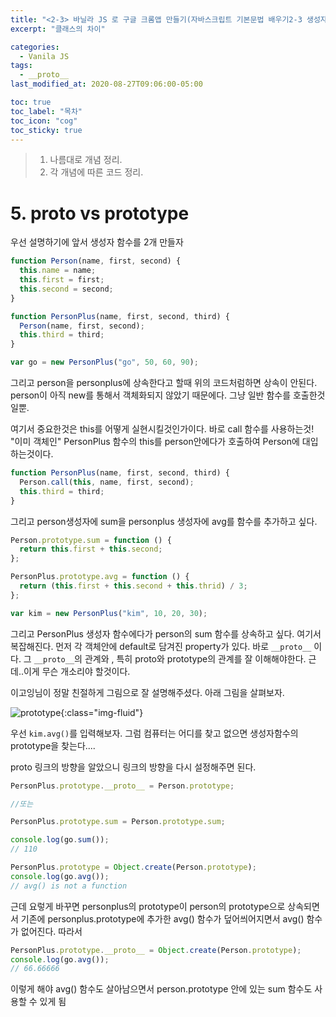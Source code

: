 ```yaml
---
title: "<2-3> 바닐라 JS 로 구글 크롬앱 만들기(자바스크립트 기본문법 배우기2-3 생성자 객체의 상속 심화)"
excerpt: "클래스의 차이"

categories:
  - Vanila JS
tags:
  - __proto__
last_modified_at: 2020-08-27T09:06:00-05:00

toc: true
toc_label: "목차"
toc_icon: "cog"
toc_sticky: true
---
```


> 1. 나름대로 개념 정리.
> 2. 각 개념에 따른 코드 정리.

# 5. proto vs prototype

우선 설명하기에 앞서 생성자 함수를 2개 만들자

```javascript
function Person(name, first, second) {
  this.name = name;
  this.first = first;
  this.second = second;
}

function PersonPlus(name, first, second, third) {
  Person(name, first, second);
  this.third = third;
}

var go = new PersonPlus("go", 50, 60, 90);
```

그리고 person을 personplus에 상속한다고 할때 위의 코드처럼하면 상속이 안된다. person이 아직 new를 통해서 객체화되지 않았기 때문에다. 그냥 일반 함수를 호출한것일뿐.

여기서 중요한것은 this를 어떻게 실현시킬것인가이다. 바로 call 함수를 사용하는것! "이미 객체인" PersonPlus 함수의 this를 person안에다가 호출하여 Person에 대입하는것이다.

```javascript
function PersonPlus(name, first, second, third) {
  Person.call(this, name, first, second);
  this.third = third;
}
```

그리고 person생성자에 sum을 personplus 생성자에 avg를 함수를 추가하고 싶다.

```javascript
Person.prototype.sum = function () {
  return this.first + this.second;
};

PersonPlus.prototype.avg = function () {
  return (this.first + this.second + this.thrid) / 3;
};

var kim = new PersonPlus("kim", 10, 20, 30);
```

그리고 PersonPlus 생성자 함수에다가 person의 sum 함수를 상속하고 싶다. 여기서 복잡해진다. 먼저 각 객체안에 default로 담겨진 property가 있다. 바로 `__proto__` 이다. 그 `__proto__`의 관계와 , 특히 proto와 prototype의 관계를 잘 이해해야한다. 근데..이게 무슨 개소리야 할것이다.

이고잉님이 정말 친절하게 그림으로 잘 설명해주셨다. 아래 그림을 살펴보자.

![prototype](https://yeonghunko.github.io/assets/img/vanila/prototype.png){:class="img-fluid"}

우선 `kim.avg()`를 입력해보자. 그럼 컴퓨터는 어디를 찾고 없으면 생성자함수의 prototype을 찾는다....

proto 링크의 방향을 알았으니 링크의 방향을 다시 설정해주면 된다.

```javascript
PersonPlus.prototype.__proto__ = Person.prototype;

//또는

PersonPlus.prototype.sum = Person.prototype.sum;

console.log(go.sum());
// 110
```

```javascript
PersonPlus.prototype = Object.create(Person.prototype);
console.log(go.avg());
// avg() is not a function
```

근데 요렇게 바꾸면 personplus의 prototype이 person의 prototype으로 상속되면서 기존에 personplus.prototype에 추가한 avg() 함수가 덮어씌어지면서 avg() 함수가 없어진다. 따라서

```javascript
PersonPlus.prototype.__proto__ = Object.create(Person.prototype);
console.log(go.avg());
// 66.66666
```

이렇게 해야 avg() 함수도 살아남으면서 person.prototype 안에 있는 sum 함수도 사용할 수 있게 됨

```javascript

```

```javascript

```

```javascript

```
